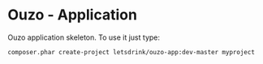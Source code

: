 Ouzo - Application
==================

Ouzo application skeleton. To use it just type:

```
composer.phar create-project letsdrink/ouzo-app:dev-master myproject
```

